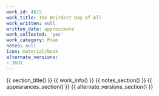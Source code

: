 ```yaml
---
work_id: 4615
work_title: The Weirdest Day of All
work_written: null
written_date: approximate
work_collected: 'yes'
work_category: Poem
notes: null
icon: material/book
alternate_versions:
- 3601
---
```


{{ section_title() }}
{{ work_info() }}
{{ notes_section() }}
{{ appearances_section() }}
{{ alternate_versions_section() }}